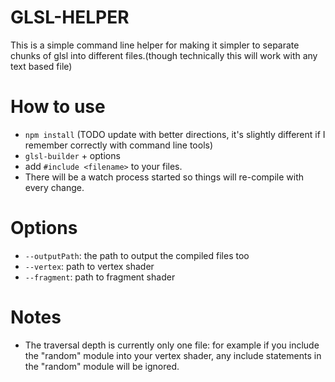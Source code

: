 GLSL-HELPER
=====

This is a simple command line helper for making it simpler to separate chunks of glsl into different files.(though technically this will work 
with any text based file)


How to use 
===
- `npm install` (TODO update with better directions, it's slightly different if I remember correctly with command line tools)
- `glsl-builder` + options
- add `#include <filename>` to your files.   
- There will be a watch process started so things will re-compile with every change. 

Options
=====
- `--outputPath`: the path to output the compiled files too
- `--vertex`: path to vertex shader
- `--fragment`: path to fragment shader


Notes 
====
- The traversal depth is currently only one file: for example if you include the "random" module into your vertex shader, any include statements in the "random" module will be ignored. 
